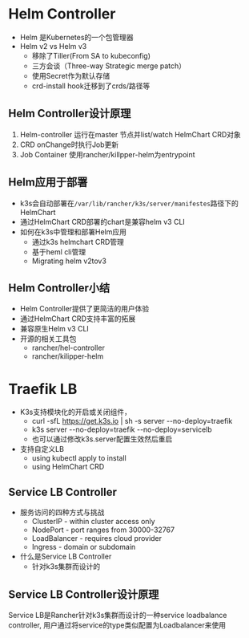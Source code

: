 # Helm Controller

- Helm 是Kubernetes的一个包管理器
- Helm v2 vs Helm v3
  - 移除了Tiller(From SA to kubeconfig)
  - 三方会谈（Three-way Strategic merge patch）
  - 使用Secret作为默认存储
  - crd-install hook迁移到了crds/路径等

## Helm Controller设计原理

1. Helm-controller 运行在master 节点并list/watch HelmChart CRD对象
2. CRD onChange时执行Job更新
3. Job Container 使用rancher/killpper-helm为entrypoint

## Helm应用于部署

- k3s会自动部署在`/var/lib/rancher/k3s/server/manifestes`路径下的HelmChart
- 通过HelmChart CRD部署的chart是兼容helm v3 CLI
- 如何在k3s中管理和部署Helm应用
  - 通过k3s helmchart CRD管理
  - 基于heml cli管理
  - Migrating helm v2tov3

## Helm Controller小结

- Helm Controller提供了更简洁的用户体验
- 通过HelmChart CRD支持丰富的拓展
- 兼容原生Helm v3 CLI
- 开源的相关工具包
  - rancher/hel-controller
  - rancher/kilipper-helm

# Traefik LB

- K3s支持模块化的开启或关闭组件，
  - curl -sfL https://get.k3s.io | sh -s server --no-deploy=traefik
  - k3s server --no-deploy=traefik --no-deploy=servicelb
  - 也可以通过修改k3s.server配置生效然后重启
- 支持自定义LB
  - using kubectl apply to install
  - using HelmChart CRD

## Service LB Controller

- 服务访问的四种方式与挑战
  - ClusterIP -  within cluster access only
  - NodePort - port ranges from 30000-32767
  - LoadBalancer - requires cloud provider
  - Ingress - domain or subdomain
- 什么是Service LB Controller
  - 针对k3s集群而设计的

## Service LB Controller设计原理

Service LB是Rancher针对k3s集群而设计的一种service loadbalance controller, 用户通过将service的type类似配置为Loadbalancer来使用